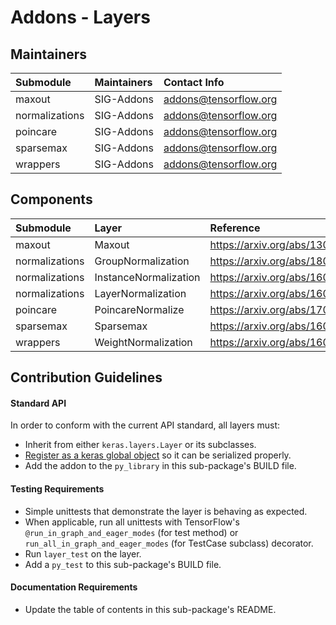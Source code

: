 # Addons - Layers

## Maintainers
| Submodule  |  Maintainers  | Contact Info   |
|:---------- |:----------- |:------------- |
| maxout |  SIG-Addons | addons@tensorflow.org |
| normalizations | SIG-Addons | addons@tensorflow.org |
| poincare | SIG-Addons | addons@tensorflow.org | 
| sparsemax | SIG-Addons | addons@tensorflow.org | 
| wrappers | SIG-Addons | addons@tensorflow.org | 

## Components
| Submodule  | Layer |  Reference  |
|:---------- |:----------- |:------------- |
| maxout | Maxout | https://arxiv.org/abs/1302.4389    |
| normalizations | GroupNormalization | https://arxiv.org/abs/1803.08494 |
| normalizations | InstanceNormalization | https://arxiv.org/abs/1607.08022 |
| normalizations | LayerNormalization | https://arxiv.org/abs/1607.06450 |
| poincare | PoincareNormalize | https://arxiv.org/abs/1705.08039    |
| sparsemax| Sparsemax | https://arxiv.org/abs/1602.02068 |
| wrappers | WeightNormalization | https://arxiv.org/abs/1602.07868 |

## Contribution Guidelines
#### Standard API
In order to conform with the current API standard, all layers
must:
 * Inherit from either `keras.layers.Layer` or its subclasses.
 * [Register as a keras global object](https://github.com/tensorflow/addons/blob/master/tensorflow_addons/utils/python/keras_utils.py)
  so it can be serialized properly.
 * Add the addon to the `py_library` in this sub-package's BUILD file.

#### Testing Requirements
 * Simple unittests that demonstrate the layer is behaving as expected.
 * When applicable, run all unittests with TensorFlow's
   `@run_in_graph_and_eager_modes` (for test method)
   or `run_all_in_graph_and_eager_modes` (for TestCase subclass)
   decorator.
 * Run `layer_test` on the layer.
 * Add a `py_test` to this sub-package's BUILD file.

#### Documentation Requirements
 * Update the table of contents in this sub-package's README.
